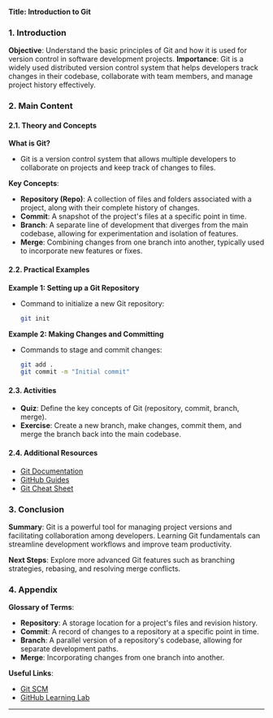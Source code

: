 **Title: Introduction to Git**

### 1. Introduction
**Objective**: Understand the basic principles of Git and how it is used for version control in software development projects.
**Importance**: Git is a widely used distributed version control system that helps developers track changes in their codebase, collaborate with team members, and manage project history effectively.

### 2. Main Content
#### 2.1. Theory and Concepts
**What is Git?**
- Git is a version control system that allows multiple developers to collaborate on projects and keep track of changes to files.

**Key Concepts**:
- **Repository (Repo)**: A collection of files and folders associated with a project, along with their complete history of changes.
- **Commit**: A snapshot of the project's files at a specific point in time.
- **Branch**: A separate line of development that diverges from the main codebase, allowing for experimentation and isolation of features.
- **Merge**: Combining changes from one branch into another, typically used to incorporate new features or fixes.

#### 2.2. Practical Examples
**Example 1: Setting up a Git Repository**
- Command to initialize a new Git repository:
  ```sh
  git init
  ```

**Example 2: Making Changes and Committing**
- Commands to stage and commit changes:
  ```sh
  git add .
  git commit -m "Initial commit"
  ```

#### 2.3. Activities
- **Quiz**: Define the key concepts of Git (repository, commit, branch, merge).
- **Exercise**: Create a new branch, make changes, commit them, and merge the branch back into the main codebase.

#### 2.4. Additional Resources
- [Git Documentation](https://git-scm.com/doc)
- [GitHub Guides](https://guides.github.com/)
- [Git Cheat Sheet](https://education.github.com/git-cheat-sheet-education)

### 3. Conclusion
**Summary**: Git is a powerful tool for managing project versions and facilitating collaboration among developers. Learning Git fundamentals can streamline development workflows and improve team productivity.

**Next Steps**: Explore more advanced Git features such as branching strategies, rebasing, and resolving merge conflicts.

### 4. Appendix
**Glossary of Terms**:
- **Repository**: A storage location for a project's files and revision history.
- **Commit**: A record of changes to a repository at a specific point in time.
- **Branch**: A parallel version of a repository's codebase, allowing for separate development paths.
- **Merge**: Incorporating changes from one branch into another.

**Useful Links**:
- [Git SCM](https://git-scm.com/)
- [GitHub Learning Lab](https://lab.github.com/)

---
